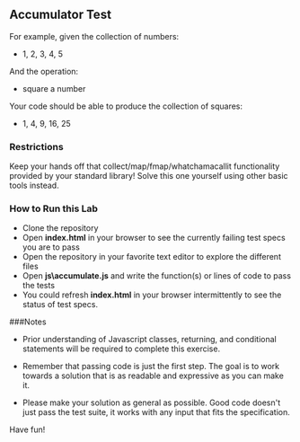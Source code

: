 ## Accumulator Test

For example, given the collection of numbers:

- 1, 2, 3, 4, 5

And the operation:

- square a number

Your code should be able to produce the collection of squares:

- 1, 4, 9, 16, 25

### Restrictions

Keep your hands off that collect/map/fmap/whatchamacallit functionality
provided by your standard library!
Solve this one yourself using other basic tools instead.


### How to Run this Lab

+ Clone the repository
+ Open **index.html** in your browser to see the currently failing test specs you are to pass
+ Open the repository in your favorite text editor to explore the different files
+ Open **js\accumulate.js** and write the function(s) or lines of code to pass the tests
+ You could refresh **index.html** in your browser intermittently to see the status of test specs.


###Notes


+ Prior understanding of Javascript classes, returning, and conditional statements will be required to complete this exercise.

+ Remember that passing code is just the first step. The goal is to work towards a solution that is as readable and expressive as you can make
it.

+ Please make your solution as general as possible. Good code doesn't just pass the test suite, it works with any input that fits the specification.

Have fun!
